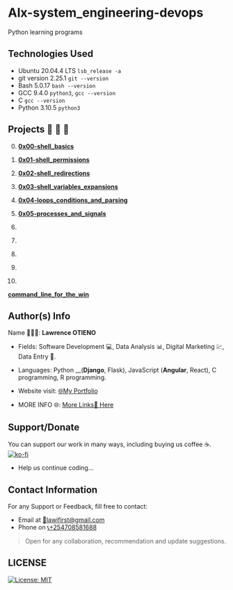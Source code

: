 # Alx-system_engineering-devops

Python learning programs

## Technologies Used

* Ubuntu 20.04.4 LTS `lsb_release -a`
* git version 2.25.1 `git --version`
* Bash 5.0.17 `bash --version`
* GCC 9.4.0 `python3`, `gcc --version`
* C `gcc --version`
* Python 3.10.5 `python3`

## Projects 🚨 🚨 🚨

0.  __[0x00-shell_basics](https://github.com/streetgrandmaster/alx-system_engineering-devops/tree/main/0x00-shell_basics)__

1. __[0x01-shell_permissions](https://github.com/streetgrandmaster/alx-system_engineering-devops/tree/main/0x01-shell_permissions)__

2. __[0x02-shell_redirections](https://github.com/streetgrandmaster/alx-system_engineering-devops/tree/main/0x02-shell_redirections)__

3. __[0x03-shell_variables_expansions](https://github.com/streetgrandmaster/alx-system_engineering-devops/tree/main/0x03-shell_variables_expansions)__

4. __[0x04-loops_conditions_and_parsing](https://github.com/streetgrandmaster/alx-system_engineering-devops/tree/main/0x04-loops_conditions_and_parsing)__

5. __[0x05-processes_and_signals](https://github.com/streetgrandmaster/alx-system_engineering-devops/tree/main/0x05-processes_and_signals)__

6. __[](https://github.com/streetgrandmaster/alx-system_engineering-devops/tree/main/)__

7. __[](https://github.com/streetgrandmaster/alx-system_engineering-devops/tree/main/)__

8. __[](https://github.com/streetgrandmaster/alx-system_engineering-devops/tree/main/)__

9. __[](https://github.com/streetgrandmaster/alx-system_engineering-devops/tree/main/)__

10. __[](https://github.com/streetgrandmaster/alx-system_engineering-devops/tree/main/)__

__[command_line_for_the_win](https://github.com/streetgrandmaster/alx-system_engineering-devops/tree/main/command_line_for_the_win)__

## Author(s) Info

Name 👨🏽‍💻: __Lawrence OTIENO__

* Fields: Software Development 💻, Data Analysis 📊, Digital Marketing 💹, Data Entry 📑.

* Languages: Python __(__Django__, Flask), JavaScript (__Angular__, React), C programming, R programming.

* Website visit: [🌐My Portfolio](https://lawiotieno.github.io/portfolio)

* MORE INFO 🌐: [More Links🔗 Here](https://shor.by/lawi)

## Support/Donate

You can support our work in many ways, including buying us coffee ☕️.  
[![ko-fi](https://ko-fi.com/img/githubbutton_sm.svg)](https://ko-fi.com/N4N26PU7L)

* Help us continue coding...

<!-- [Buy Me Coffee ☕️](https://ko-fi.com/streetgrandmaster) -->

## Contact Information

For any Support or Feedback, fill free to contact:

* Email at [📧lawifirst@gmail.com](mailto:lawifirst@gmail.com)
* Phone on [📞+254708581688](tel:+254708581688)

> Open for any collaboration, recommendation and update suggestions.

## LICENSE

[![License: MIT](https://img.shields.io/badge/License-MIT-yellow.svg)](/LICENSE)

<!-- [MIT License](https://choosealicense.com/licenses/mit/) -->
